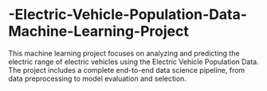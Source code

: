 # -Electric-Vehicle-Population-Data-Machine-Learning-Project
This machine learning project focuses on analyzing and predicting the electric range of electric vehicles using the Electric Vehicle Population Data. The project includes a complete end-to-end data science pipeline, from data preprocessing to model evaluation and selection.

